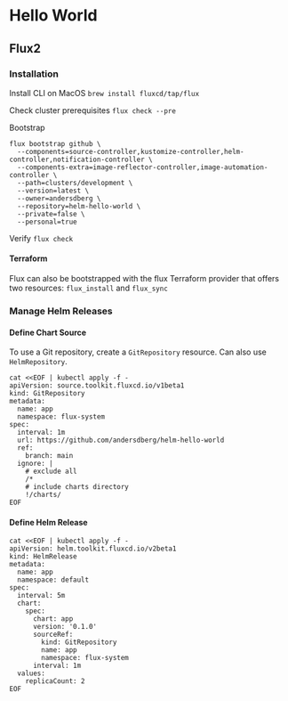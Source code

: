 # Hello World

## Flux2
### Installation
Install CLI on MacOS
`brew install fluxcd/tap/flux`

Check cluster prerequisites
`flux check --pre`

Bootstrap
```
flux bootstrap github \
  --components=source-controller,kustomize-controller,helm-controller,notification-controller \
  --components-extra=image-reflector-controller,image-automation-controller \
  --path=clusters/development \
  --version=latest \
  --owner=andersdberg \
  --repository=helm-hello-world \
  --private=false \
  --personal=true
```

Verify
`flux check`

#### Terraform
Flux can also be bootstrapped with the flux Terraform provider that offers two resources: `flux_install` and `flux_sync`

### Manage Helm Releases
#### Define Chart Source
To use a Git repository, create a `GitRepository` resource. Can also use `HelmRepository`.
```
cat <<EOF | kubectl apply -f -
apiVersion: source.toolkit.fluxcd.io/v1beta1
kind: GitRepository
metadata:
  name: app
  namespace: flux-system
spec:
  interval: 1m
  url: https://github.com/andersdberg/helm-hello-world
  ref:
    branch: main
  ignore: |
    # exclude all
    /*
    # include charts directory
    !/charts/
EOF
```

#### Define Helm Release
```
cat <<EOF | kubectl apply -f -
apiVersion: helm.toolkit.fluxcd.io/v2beta1
kind: HelmRelease
metadata:
  name: app
  namespace: default
spec:
  interval: 5m
  chart:
    spec:
      chart: app
      version: '0.1.0'
      sourceRef:
        kind: GitRepository
        name: app
        namespace: flux-system
      interval: 1m
  values:
    replicaCount: 2
EOF
```
